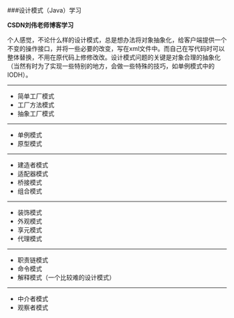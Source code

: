 ###设计模式（Java）学习

**CSDN刘伟老师博客学习**

个人感觉，不论什么样的设计模式，总是想办法将对象抽象化，给客户端提供一个不变的操作接口，并将一些必要的改变，写在xml文件中。而自己在写代码时可以整体替换，不用在原代码上修修改改。设计模式问题的关键是对象合理的抽象化（当然有时为了实现一些特别的地方，会做一些特殊的技巧，如单例模式中的IODH）。

---
- 简单工厂模式
- 工厂方法模式
- 抽象工厂模式

---
- 单例模式
- 原型模式

---
- 建造者模式
- 适配器模式
- 桥接模式
- 组合模式

---
- 装饰模式
- 外观模式
- 享元模式
- 代理模式

---
- 职责链模式
- 命令模式
- 解释模式（一个比较难的设计模式）

---
- 中介者模式
- 观察者模式
